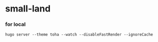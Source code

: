 # small-land

### for local

```
hugo server --theme toha --watch --disableFastRender --ignoreCache
```

